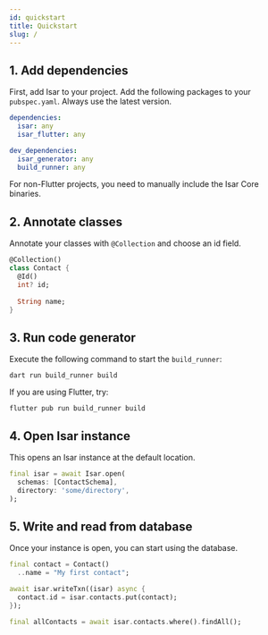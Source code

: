 ```yaml
---
id: quickstart
title: Quickstart
slug: /
---
```


## 1. Add dependencies

First, add Isar to your project. Add the following packages to your `pubspec.yaml`. Always use the latest version.

```yaml
dependencies:
  isar: any
  isar_flutter: any

dev_dependencies:
  isar_generator: any
  build_runner: any
```

For non-Flutter projects, you need to manually include the Isar Core binaries.


## 2. Annotate classes

Annotate your classes with `@Collection` and choose an id field.

```dart
@Collection()
class Contact {
  @Id()
  int? id;
  
  String name;
}
```

## 3. Run code generator

Execute the following command to start the `build_runner`:

```
dart run build_runner build
```

If you are using Flutter, try:

```
flutter pub run build_runner build
```

## 4. Open Isar instance

This opens an Isar instance at the default location.

```dart
final isar = await Isar.open(
  schemas: [ContactSchema],
  directory: 'some/directory',
);
```


## 5. Write and read from database

Once your instance is open, you can start using the database.

```dart
final contact = Contact()
  ..name = "My first contact";

await isar.writeTxn((isar) async {
  contact.id = isar.contacts.put(contact);
});

final allContacts = await isar.contacts.where().findAll();
```
